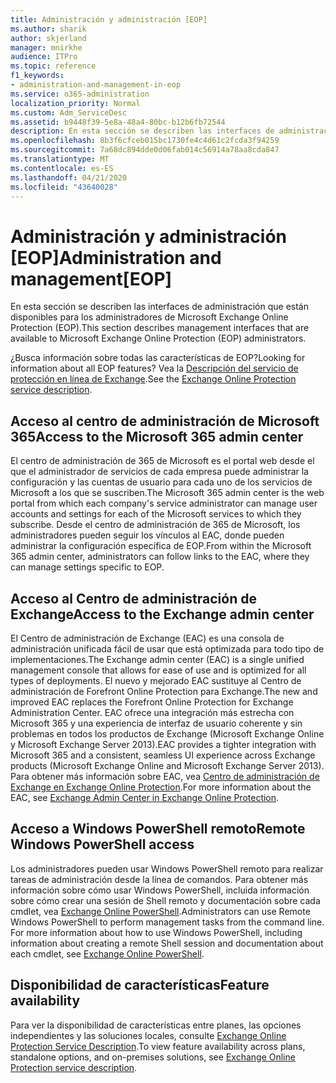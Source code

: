 ```yaml
---
title: Administración y administración [EOP]
ms.author: sharik
author: skjerland
manager: mnirkhe
audience: ITPro
ms.topic: reference
f1_keywords:
- administration-and-management-in-eop
ms.service: o365-administration
localization_priority: Normal
ms.custom: Adm_ServiceDesc
ms.assetid: b9448f39-5e8a-48a4-80bc-b12b6fb72544
description: En esta sección se describen las interfaces de administración que están disponibles para los administradores de Microsoft Exchange Online Protection (EOP).
ms.openlocfilehash: 8b3f6cfceb015bc1730fe4c4d61c2fcda3f94259
ms.sourcegitcommit: 7a68dc894dde0d06fab014c56914a78aa8cda847
ms.translationtype: MT
ms.contentlocale: es-ES
ms.lasthandoff: 04/21/2020
ms.locfileid: "43640028"
---
```

# <a name="administration-and-managementeop"></a><span data-ttu-id="ea2dd-103">Administración y administración [EOP]</span><span class="sxs-lookup"><span data-stu-id="ea2dd-103">Administration and management[EOP]</span></span>

<span data-ttu-id="ea2dd-104">En esta sección se describen las interfaces de administración que están disponibles para los administradores de Microsoft Exchange Online Protection (EOP).</span><span class="sxs-lookup"><span data-stu-id="ea2dd-104">This section describes management interfaces that are available to Microsoft Exchange Online Protection (EOP) administrators.</span></span>
  
<span data-ttu-id="ea2dd-105">¿Busca información sobre todas las características de EOP?</span><span class="sxs-lookup"><span data-stu-id="ea2dd-105">Looking for information about all EOP features?</span></span> <span data-ttu-id="ea2dd-106">Vea la [Descripción del servicio de protección en línea de Exchange](exchange-online-protection-service-description.md).</span><span class="sxs-lookup"><span data-stu-id="ea2dd-106">See the [Exchange Online Protection service description](exchange-online-protection-service-description.md).</span></span>
  
## <a name="access-to-the-microsoft-365-admin-center"></a><span data-ttu-id="ea2dd-107">Acceso al centro de administración de Microsoft 365</span><span class="sxs-lookup"><span data-stu-id="ea2dd-107">Access to the Microsoft 365 admin center</span></span>

<span data-ttu-id="ea2dd-108">El centro de administración de 365 de Microsoft es el portal web desde el que el administrador de servicios de cada empresa puede administrar la configuración y las cuentas de usuario para cada uno de los servicios de Microsoft a los que se suscriben.</span><span class="sxs-lookup"><span data-stu-id="ea2dd-108">The Microsoft 365 admin center is the web portal from which each company's service administrator can manage user accounts and settings for each of the Microsoft services to which they subscribe.</span></span> <span data-ttu-id="ea2dd-109">Desde el centro de administración de 365 de Microsoft, los administradores pueden seguir los vínculos al EAC, donde pueden administrar la configuración específica de EOP.</span><span class="sxs-lookup"><span data-stu-id="ea2dd-109">From within the Microsoft 365 admin center, administrators can follow links to the EAC, where they can manage settings specific to EOP.</span></span>
  
## <a name="access-to-the-exchange-admin-center"></a><span data-ttu-id="ea2dd-110">Acceso al Centro de administración de Exchange</span><span class="sxs-lookup"><span data-stu-id="ea2dd-110">Access to the Exchange admin center</span></span>

<span data-ttu-id="ea2dd-111">El Centro de administración de Exchange (EAC) es una consola de administración unificada fácil de usar que está optimizada para todo tipo de implementaciones.</span><span class="sxs-lookup"><span data-stu-id="ea2dd-111">The Exchange admin center (EAC) is a single unified management console that allows for ease of use and is optimized for all types of deployments.</span></span> <span data-ttu-id="ea2dd-112">El nuevo y mejorado EAC sustituye al Centro de administración de Forefront Online Protection para Exchange.</span><span class="sxs-lookup"><span data-stu-id="ea2dd-112">The new and improved EAC replaces the Forefront Online Protection for Exchange Administration Center.</span></span> <span data-ttu-id="ea2dd-113">EAC ofrece una integración más estrecha con Microsoft 365 y una experiencia de interfaz de usuario coherente y sin problemas en todos los productos de Exchange (Microsoft Exchange Online y Microsoft Exchange Server 2013).</span><span class="sxs-lookup"><span data-stu-id="ea2dd-113">EAC provides a tighter integration with Microsoft 365 and a consistent, seamless UI experience across Exchange products (Microsoft Exchange Online and Microsoft Exchange Server 2013).</span></span> <span data-ttu-id="ea2dd-114">Para obtener más información sobre EAC, vea [Centro de administración de Exchange en Exchange Online Protection](https://go.microsoft.com/fwlink/p/?LinkId=282381).</span><span class="sxs-lookup"><span data-stu-id="ea2dd-114">For more information about the EAC, see [Exchange Admin Center in Exchange Online Protection](https://go.microsoft.com/fwlink/p/?LinkId=282381).</span></span>
  
## <a name="remote-windows-powershell-access"></a><span data-ttu-id="ea2dd-115">Acceso a Windows PowerShell remoto</span><span class="sxs-lookup"><span data-stu-id="ea2dd-115">Remote Windows PowerShell access</span></span>

 <span data-ttu-id="ea2dd-p104">Los administradores pueden usar Windows PowerShell remoto para realizar tareas de administración desde la línea de comandos. Para obtener más información sobre cómo usar Windows PowerShell, incluida información sobre cómo crear una sesión de Shell remoto y documentación sobre cada cmdlet, vea [Exchange Online PowerShell](https://go.microsoft.com/fwlink/p/?LinkId=282266).</span><span class="sxs-lookup"><span data-stu-id="ea2dd-p104">Administrators can use Remote Windows PowerShell to perform management tasks from the command line. For more information about how to use Windows PowerShell, including information about creating a remote Shell session and documentation about each cmdlet, see [Exchange Online PowerShell](https://go.microsoft.com/fwlink/p/?LinkId=282266).</span></span>
  
## <a name="feature-availability"></a><span data-ttu-id="ea2dd-118">Disponibilidad de características</span><span class="sxs-lookup"><span data-stu-id="ea2dd-118">Feature availability</span></span>

<span data-ttu-id="ea2dd-119">Para ver la disponibilidad de características entre planes, las opciones independientes y las soluciones locales, consulte [Exchange Online Protection Service Description](exchange-online-protection-service-description.md).</span><span class="sxs-lookup"><span data-stu-id="ea2dd-119">To view feature availability across plans, standalone options, and on-premises solutions, see [Exchange Online Protection service description](exchange-online-protection-service-description.md).</span></span>
  